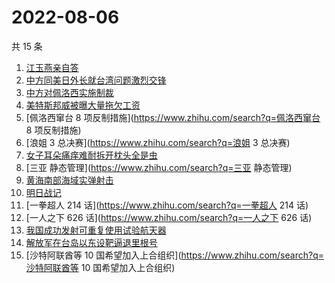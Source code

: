 # 2022-08-06

共 15 条

<!-- BEGIN -->
<!-- 最后更新时间 Sat Aug 06 2022 13:07:50 GMT+0800 (China Standard Time) -->

1. [江玉燕亲自答](https://www.zhihu.com/search?q=江玉燕亲自答)
1. [中方同美日外长就台湾问题激烈交锋](https://www.zhihu.com/search?q=中方同美日外长就台湾问题激烈交锋)
1. [中方对佩洛西实施制裁](https://www.zhihu.com/search?q=中方对佩洛西实施制裁)
1. [美特斯邦威被曝大量拖欠工资](https://www.zhihu.com/search?q=美特斯邦威被曝大量拖欠工资)
1. [佩洛西窜台 8 项反制措施](https://www.zhihu.com/search?q=佩洛西窜台 8 项反制措施)
1. [浪姐 3 总决赛](https://www.zhihu.com/search?q=浪姐 3 总决赛)
1. [女子耳朵痛痒难耐拆开枕头全是虫](https://www.zhihu.com/search?q=女子耳朵痛痒难耐拆开枕头全是虫)
1. [三亚 静态管理](https://www.zhihu.com/search?q=三亚 静态管理)
1. [黄海南部海域实弹射击](https://www.zhihu.com/search?q=黄海南部海域实弹射击)
1. [明日战记](https://www.zhihu.com/search?q=明日战记)
1. [一拳超人 214 话](https://www.zhihu.com/search?q=一拳超人 214 话)
1. [一人之下 626 话](https://www.zhihu.com/search?q=一人之下 626 话)
1. [我国成功发射可重复使用试验航天器](https://www.zhihu.com/search?q=我国成功发射可重复使用试验航天器)
1. [解放军在台岛以东设靶逼退里根号](https://www.zhihu.com/search?q=解放军在台岛以东设靶逼退里根号)
1. [沙特阿联酋等 10 国希望加入上合组织](https://www.zhihu.com/search?q=沙特阿联酋等 10 国希望加入上合组织)

<!-- END -->
